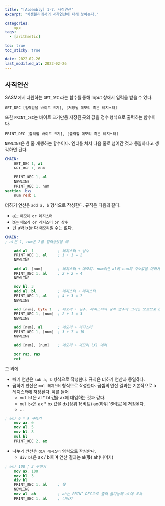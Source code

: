 ```yaml
---
title: "[Assembly] 1-7. 사칙연산"
excerpt: "어셈블리에서의 사칙연산에 대해 알아본다."

categories:
  - cpp
tags:
  - [arithmetic]

toc: true
toc_sticky: true

date: 2022-02-26
last_modified_at: 2022-02-26
---
```


## 사칙연산
SASM에서 지원하는 `GET_DEC` 라는 함수를 통해 Input 창에서 입력을 받을 수 있다.

```
GET_DEC [입력받을 바이트 크기], [저장될 메모리 혹은 레지스터]
```

또한 `PRINT_DEC`는 바이트 크기만큼 저장된 곳의 값을 정수 형식으로 출력하는 함수이다.

```
PRINT_DEC [출력할 바이트 크기], [출력할 메모리 혹은 레지스터]
```


`NEWLINE`은 한 줄 개행하는 함수이다. 엔터를 쳐서 다음 줄로 넘어간 것과 동일하다고 생각하면 된다.

```nasm
CMAIN:
    GET_DEC 1, al
    GET_DEC 1, num

    PRINT_DEC 1, al
    NEWLINE
    PRINT_DEC 1, num
section .bss
    num resb 1
```

더하기 연산은 `add a, b` 형식으로 작성한다. 규칙은 다음과 같다.
* a는 `메모리 or 레지스터`
* b는 `메모리 or 레지스터 or 상수`
* 단 a와 b 둘 다 `메모리`일 수는 없다.

```nasm
CMAIN:
; al은 1, num은 2를 입력받았을 때

    add al, 1           ; 레지스터 + 상수
    PRINT_DEC 1, al     ; 1 + 1 = 2
    NEWLINE

    add al, [num]       ; 레지스터 + 메모리. num이면 al에 num의 주소값을 더하게 되므로 에러.
    PRINT_DEC 1, al     ; 2 + 2 = 4
    NEWLINE    

    mov bl, 3
    add al, bl          ; 레지스터 + 레지스터
    PRINT_DEC 1, al     ; 4 + 3 = 7
    NEWLINE

    add [num], byte 1   ; 메모리 + 상수. 레지스터와 달리 변수의 크기는 모르므로 byte로 1바이트짜리 상수임을 명시
    PRINT_DEC 1, [num]  ; 2 + 1 = 3
    NEWLINE

    add [num], al       ; 메모리 + 레지스터
    PRINT_DEC 1, [num]  ; 3 + 7 = 10
    NEWLINE

    add [num], [num]    ; 메모리 + 메모리 (X) 에러

    xor rax, rax
    ret
```

그 외에
* 빼기 연산은 `sub a, b` 형식으로 작성한다. 규칙은 더하기 연산과 동일하다.
* 곱하기 연산은 `mul 레지스터` 형식으로 작성한다. 곱셈의 연산 결과는 기본적으로 a 레지스터에 저장된다. 예를 들어
    - `mul bl`은 al * bl 값을 ax에 대입하는 것과 같다. 
    - `mul bx`은 ax * bx 값을 dx(상위 16비트) ax(하위 16비트)에 저장된다.
    - ...

```nasm
; ex) 6 * 9 구하기
    mov ax, 0
    mov al, 5
    mov bl, 8
    mul bl
    PRINT_DEC 2, ax
```

* 나누기 연산은 `div 레지스터` 형식으로 작성한다.
    - `div bl`은 ax / bl이며 연산 결과는 al(몫) ah(나머지)

```nasm
; ex) 100 / 3 구하기
    mov ax, 100
    mov bl, 3
    div bl
    PRINT_DEC 1, al     ; 몫
    NEWLINE
    mov al, ah          ; ah는 PRINT_DEC으로 출력 불가능해 al에 복사
    PRINT_DEC 1, al     ; 나머지
```